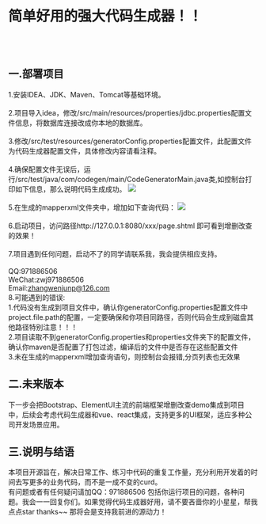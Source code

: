 # 简单好用的强大代码生成器！！
<br><br>
## 一.部署项目<br>
1.安装IDEA、JDK、Maven、Tomcat等基础环境。<br><br>
2.项目导入idea，修改/src/main/resources/properties/jdbc.properties配置文件信息，将数据库连接改成你本地的数据库。<br><br>
3.修改/src/test/resources/generatorConfig.properties配置文件，此配置文件为代码生成器配置文件，具体修改内容请看注释。<br><br>
4.确保配置文件无误后，运行/src/test/java/com/codegen/main/CodeGeneratorMain.java类,如控制台打印如下信息，那么说明代码生成成功。
![](https://www.yiyuen.com/file/view/1601)
<br><br>
5.在生成的mapperxml文件夹中，增加如下查询代码：
  ![](https://www.yiyuen.com/file/view/1603)
  <br><br>
6.启动项目，访问路径http://127.0.0.1:8080/xxx/page.shtml 即可看到增删改查的效果！<br><br>
7.项目遇到任何问题，启动不了的同学请联系我，我会提供相应支持。<br><br>
QQ:971886506 <br>
WeChat:zwj971886506 <br>
Email:zhangwenjunp@126.com<br>
8.可能遇到的错误:<br>
  1.代码没有生成到项目文件中，确认你generatorConfig.properties配置文件中project.file.path的配置，一定要确保和你项目同路径，否则代码会生成到磁盘其他路径特别注意！！！<br>
  2.项目读取不到generatorConfig.properties和properties文件夹下的配置文件，确认你maven是否配置了打包过滤，编译后的文件中是否存在这些配置文件<br>
  3.未在生成的mapperxml增加查询语句，则控制台会报错,分页列表也无效果<br>
## 二.未来版本<br>
  下一步会把Bootstrap、ElementUI主流的前端框架增删改查demo集成到项目中，后续会考虑代码生成器和vue、react集成，支持更多的UI框架，适应多种公司开发场景应用。
<br>
## 三.说明与结语<br>
本项目开源旨在，解决日常工作、练习中代码的重复工作量，充分利用开发着的时间去写更多的业务代码，而不是一成不变的curd。<br>
有问题或者有任何疑问请加QQ：971886506 包括你运行项目的问题，各种问题。我会一一回复你们。如果觉得代码生成器好用，请不要吝啬你的小星星，帮我点点star  thanks~~ 那将会是支持我前进的源动力！

